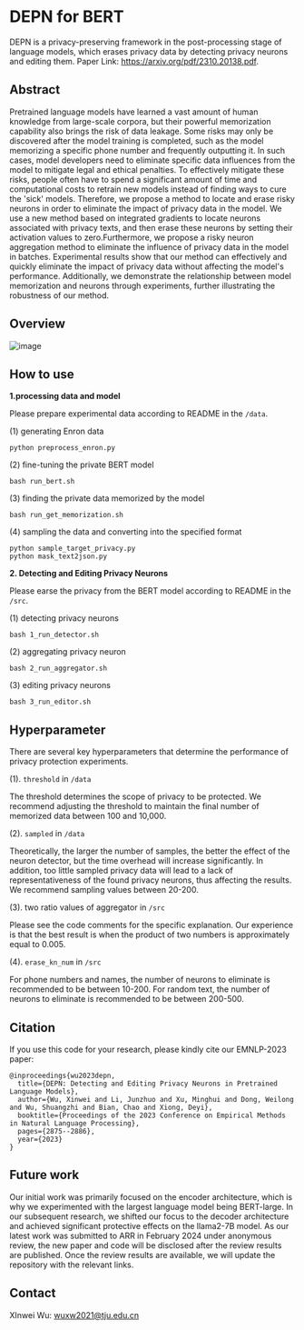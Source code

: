 # DEPN for BERT
DEPN is a privacy-preserving framework in the post-processing stage of language models, which erases privacy data by detecting privacy neurons and editing them. Paper Link: https://arxiv.org/pdf/2310.20138.pdf.

## Abstract
Pretrained language models have learned a vast amount of human knowledge from large-scale corpora, but their powerful memorization capability also brings the risk of data leakage. Some risks may only be discovered after the model training is completed, such as the model memorizing a specific phone number and frequently outputting it. In such cases, model developers need to eliminate specific data influences from the model to mitigate legal and ethical penalties. To effectively mitigate these risks, people often have to spend a significant amount of time and computational costs to retrain new models instead of finding ways to cure the 'sick' models. Therefore, we propose a method to locate and erase risky neurons in order to eliminate the impact of privacy data in the model. We use a new method based on integrated gradients to locate neurons associated with privacy texts, and then erase these neurons by setting their activation values to zero.Furthermore, we propose a risky neuron aggregation method to eliminate the influence of privacy data in the model in batches. Experimental results show that our method can effectively and quickly eliminate the impact of privacy data without affecting the model's performance. Additionally, we demonstrate the relationship between model memorization and neurons through experiments, further illustrating the robustness of our method.

## Overview
![image](https://github.com/flamewei123/DEPN/blob/main/overview.png)

## How to use

**1.processing data and model**

Please prepare experimental data according to README in the `/data`. 

(1) generating Enron data
```
python preprocess_enron.py
```
(2) fine-tuning the private BERT model
```
bash run_bert.sh
```
(3) finding the private data memorized by the model
```
bash run_get_memorization.sh
```
(4) sampling the data and converting into the specified format
```
python sample_target_privacy.py
python mask_text2json.py
```
**2. Detecting and Editing Privacy Neurons**

Please earse the privacy from the BERT model according to README in the `/src`.

(1) detecting privacy neurons
```
bash 1_run_detector.sh
```
(2) aggregating privacy neuron
```
bash 2_run_aggregator.sh
```
(3) editing privacy neurons
```
bash 3_run_editor.sh
```
## Hyperparameter

There are several key hyperparameters that determine the performance of privacy protection experiments.

(1). `threshold` in `/data`

The threshold determines the scope of privacy to be protected. We recommend adjusting the threshold to maintain the final number of memorized data between 100 and 10,000.

(2). `sampled` in `/data`

Theoretically, the larger the number of samples, the better the effect of the neuron detector, but the time overhead will increase significantly. In addition, too little sampled privacy data will lead to a lack of representativeness of the found privacy neurons, thus affecting the results. We recommend sampling values between 20-200.

(3). two ratio values of aggregator in `/src`

Please see the code comments for the specific explanation. Our experience is that the best result is when the product of two numbers is approximately equal to 0.005.

(4). `erase_kn_num` in `/src`

For phone numbers and names, the number of neurons to eliminate is recommended to be between 10-200.
For random text, the number of neurons to eliminate is recommended to be between 200-500.

## Citation

If you use this code for your research, please kindly cite our EMNLP-2023 paper:

```
@inproceedings{wu2023depn,
  title={DEPN: Detecting and Editing Privacy Neurons in Pretrained Language Models},
  author={Wu, Xinwei and Li, Junzhuo and Xu, Minghui and Dong, Weilong and Wu, Shuangzhi and Bian, Chao and Xiong, Deyi},
  booktitle={Proceedings of the 2023 Conference on Empirical Methods in Natural Language Processing},
  pages={2875--2886},
  year={2023}
}
```

## Future work

Our initial work was primarily focused on the encoder architecture, which is why we experimented with the largest language model being BERT-large. In our subsequent research, we shifted our focus to the decoder architecture and achieved significant protective effects on the llama2-7B model. As our latest work was submitted to ARR in February 2024 under anonymous review, the new paper and code will be disclosed after the review results are published. Once the review results are available, we will update the repository with the relevant links.

## Contact

XInwei Wu: wuxw2021@tju.edu.cn
